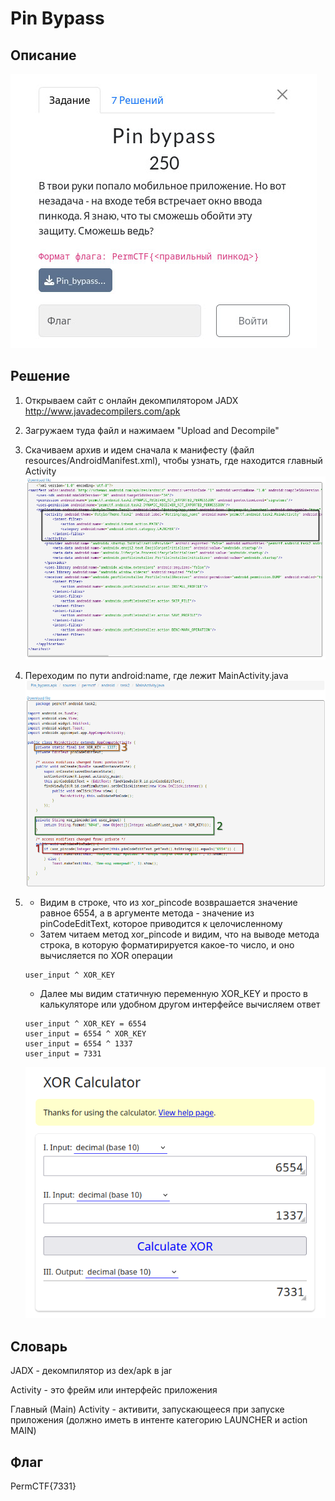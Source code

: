 # Pin Bypass
## Описание
![Описание задания](https://raw.githubusercontent.com/EogoK/permctf2024_writeup/refs/heads/main/photos/pin_bypass.jpg)

## Решение 
1. Открываем сайт c онлайн декомпилятором JADX http://www.javadecompilers.com/apk

2. Загружаем туда файл и нажимаем "Upload and Decompile"

3. Скачиваем архив и идем сначала к манифесту (файл resources/AndroidManifest.xml), чтобы узнать, где находится главный Activity
![AndroidManifest](https://raw.githubusercontent.com/EogoK/permctf2024_writeup/refs/heads/main/photos/pb_1.png)

4. Переходим по пути android:name, где лежит MainActivity.java
![MainActivity](https://raw.githubusercontent.com/EogoK/permctf2024_writeup/refs/heads/main/photos/pb_2.png)

5.
    * Видим в строке, что из xor_pincode возврашается значение равное 6554, а в аргументе метода - значение из pinCodeEditText, которое приводится к целочисленному
    * Затем читаем метод xor_pincode и видим, что на выводе метода строка, в которую форматирируется какое-то число, и оно вычисляется по XOR операции
   ```
   user_input ^ XOR_KEY
   ```
    * Далее мы видим статичную переменную XOR_KEY и просто в калькуляторе или удобном другом интерфейсе вычисляем ответ
   ```
   user_input ^ XOR_KEY = 6554
   user_input = 6554 ^ XOR_KEY
   user_input = 6554 ^ 1337
   user_input = 7331
   ```
   ![xor.pw](https://raw.githubusercontent.com/EogoK/permctf2024_writeup/refs/heads/main/photos/pb_3.png)

## Словарь

JADX - декомпилятор из dex/apk в jar

Activity - это фрейм или интерфейс приложения

Главный (Main) Activity - активити, запускающееся при запуске приложения (должно иметь в интенте категорию LAUNCHER и action MAIN)


## Флаг
PermCTF{7331}